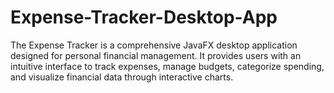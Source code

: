 # Expense-Tracker-Desktop-App
The Expense Tracker is a comprehensive JavaFX desktop application designed for personal financial management. It provides users with an intuitive interface to track expenses, manage budgets, categorize spending, and visualize financial data through interactive charts.
